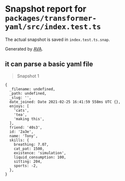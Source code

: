 # Snapshot report for `packages/transformer-yaml/src/index.test.ts`

The actual snapshot is saved in `index.test.ts.snap`.

Generated by [AVA](https://avajs.dev).

## it can parse a basic yaml file

> Snapshot 1

    {
      _filename: undefined,
      _path: undefined,
      _slug: '',
      date_joined: Date 2021-02-25 16:41:59 558ms UTC {},
      enjoys: [
        'cats',
        'tea',
        'making this',
      ],
      friend: '40s3',
      id: '2a3e',
      name: 'Tony',
      skills: {
        breathing: 7.07,
        cat_pat: 1500,
        existence: 'simulation',
        liquid_consumption: 100,
        sitting: 204,
        sports: -2,
      },
    }
